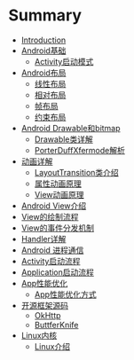 # Summary

* [Introduction](README.md)
* [Android基础](base/README.md)
    * [Activity启动模式](base/LaunchMode.md)
* [Android布局](layout/README.md)
    * [线性布局](layout/Linearlayout.md)
    * [相对布局](layout/Relativelayout.md)
    * [帧布局](layout/Framelayout.md)
    * [约束布局](layout/cLayout.md)
* [Android Drawable和bitmap](drawable/README.md)
    * [Drawable类详解](drawable/Drawable.md)
    * [PorterDuffXfermode解析](drawable/Paint_PorterDuffXfermode.md)
* [动画详解](animation/README.md)
    * [LayoutTransition类介绍](animation/LayoutTransition.md)
    * [属性动画原理]()
    * [View动画原理]()
* [Android View介绍](view/README.md)
* [View的绘制流程]()
* [View的事件分发机制](touch/README.md)
* [Handler详解](handler/README.md)
* [Android 进程通信]()
* [Activity启动流程]()
* [Application启动流程]()
* [App性能优化](opt/README.md)
    * [App性能优化方式](opt/perform_opt.md)
* [开源框架源码]()
    * [OkHttp]()
    * [ButtferKnife]()
* [Linux内核](linux/README.md)
    * [Linux介绍](linux/Linux.md)

